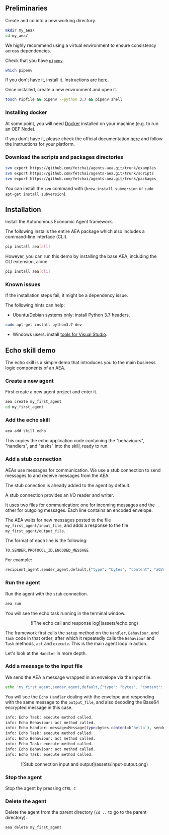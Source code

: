 ## Preliminaries

Create and cd into a new working directory.

``` bash
mkdir my_aea/
cd my_aea/
```

We highly recommend using a virtual environment to ensure consistency across dependencies.

Check that you have [`pipenv`](https://github.com/pypa/pipenv).

``` bash
which pipenv
```

If you don't have it, install it. Instructions are <a href="https://pypi.org/project/pipenv/" target=_blank>here</a>.

Once installed, create a new environment and open it.

``` bash
touch Pipfile && pipenv --python 3.7 && pipenv shell
```

### Installing docker

At some point, you will need [Docker](https://www.docker.com/) installed on your machine 
(e.g. to run an OEF Node).
 
If you don't have it, please check the official documentation [here](https://docs.docker.com/install/) 
and follow the instructions for your platform.


### Download the scripts and packages directories
``` bash
svn export https://github.com/fetchai/agents-aea.git/trunk/examples
svn export https://github.com/fetchai/agents-aea.git/trunk/scripts
svn export https://github.com/fetchai/agents-aea.git/trunk/packages
```
You can install the `svn` command with (`brew install subversion` or `sudo apt-get install subversion`).


## Installation

Install the Autonomous Economic Agent framework.

<!--

The following installs the basic application without the cli.
``` bash
pip install aea
```
-->

The following installs the entire AEA package which also includes a command-line interface (CLI).

``` bash
pip install aea[all]

```

However, you can run this demo by installing the base AEA, including the CLI extension, alone.

``` bash
pip install aea[cli]

```


### Known issues

If the installation steps fail, it might be a dependency issue. 

The following hints can help:

- Ubuntu/Debian systems only: install Python 3.7 headers.
```bash
sudo apt-get install python3.7-dev
``` 

- Windows users: install <a href="https://visualstudio.microsoft.com/downloads/#build-tools-for-visual-studio-2019" target=_blank>tools for Visual Studio</a>. 


## Echo skill demo

The echo skill is a simple demo that introduces you to the main business logic components of an AEA.

### Create a new agent

First create a new agent project and enter it.
``` bash
aea create my_first_agent
cd my_first_agent
```

### Add the echo skill 

``` bash
aea add skill echo
```

This copies the echo application code containing the "behaviours", "handlers", and "tasks" into the skill, ready to run.

### Add a stub connection

AEAs use messages for communication. We use a stub connection to send messages to and receive messages from the AEA.

The stub conection is already added to the agent by default.

A stub connection provides an I/O reader and writer. 

It uses two files for communication: one for incoming messages and the other for outgoing messages. Each line contains an encoded envelope.

The AEA waits for new messages posted to the file `my_first_agent/input_file`, and adds a response to the file `my_first_agent/output_file`.

The format of each line is the following:

``` bash
TO,SENDER,PROTOCOL_ID,ENCODED_MESSAGE
```
        
For example:

``` bash
recipient_agent,sender_agent,default,{"type": "bytes", "content": "aGVsbG8="}
```

### Run the agent

Run the agent with the `stub` connection.

``` bash
aea run
```

You will see the echo task running in the terminal window.

<center>![The echo call and response log](assets/echo.png)</center>

The framework first calls the `setup` method on the `Handler`, `Behaviour`, and `Task` code in that order; after which it repeatedly calls the `Behaviour` and `Task` methods, `act` and `execute`. This is the main agent loop in action.

Let's look at the `Handler` in more depth.

### Add a message to the input file

We send the AEA a message wrapped in an envelope via the input file.

``` bash
echo 'my_first_agent,sender_agent,default,{"type": "bytes", "content": "aGVsbG8="}' >> input_file
```

You will see the `Echo Handler` dealing with the envelope and responding with the same message to the `output_file`, and also decoding the Base64 encrypted message in this case.

``` bash
info: Echo Task: execute method called.
info: Echo Behaviour: act method called.
info: Echo Handler: message=Message(type=bytes content=b'hello'), sender=sender_agent
info: Echo Task: execute method called.
info: Echo Behaviour: act method called.
info: Echo Task: execute method called.
info: Echo Behaviour: act method called.
info: Echo Task: execute method called.
```

<center>![Stub connection input and output](assets/input-output.png)</center>

### Stop the agent

Stop the agent by pressing `CTRL C`

### Delete the agent

Delete the agent from the parent directory (`cd ..` to go to the parent directory).

``` bash
aea delete my_first_agent
```


<br />
